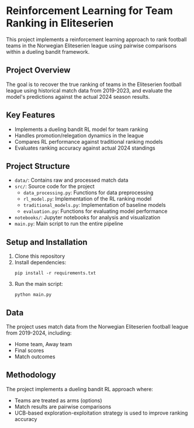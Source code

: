 # Reinforcement Learning for Team Ranking in Eliteserien

This project implements a reinforcement learning approach to rank football teams in the Norwegian Eliteserien league using pairwise comparisons within a dueling bandit framework.

## Project Overview

The goal is to recover the true ranking of teams in the Eliteserien football league using historical match data from 2019-2023, and evaluate the model's predictions against the actual 2024 season results.

## Key Features

- Implements a dueling bandit RL model for team ranking
- Handles promotion/relegation dynamics in the league
- Compares RL performance against traditional ranking models
- Evaluates ranking accuracy against actual 2024 standings

## Project Structure

- `data/`: Contains raw and processed match data
- `src/`: Source code for the project
  - `data_processing.py`: Functions for data preprocessing
  - `rl_model.py`: Implementation of the RL ranking model
  - `traditional_models.py`: Implementation of baseline models
  - `evaluation.py`: Functions for evaluating model performance
- `notebooks/`: Jupyter notebooks for analysis and visualization
- `main.py`: Main script to run the entire pipeline

## Setup and Installation

1. Clone this repository
2. Install dependencies:
   ```
   pip install -r requirements.txt
   ```
3. Run the main script:
   ```
   python main.py
   ```

## Data

The project uses match data from the Norwegian Eliteserien football league from 2019-2024, including:
- Home team, Away team
- Final scores
- Match outcomes

## Methodology

The project implements a dueling bandit RL approach where:
- Teams are treated as arms (options)
- Match results are pairwise comparisons
- UCB-based exploration-exploitation strategy is used to improve ranking accuracy 